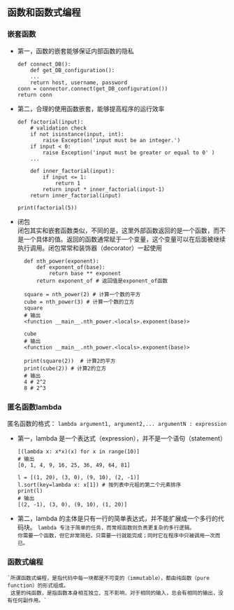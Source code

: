 ## 函数和函数式编程

### 嵌套函数
  - 第一，函数的嵌套能够保证内部函数的隐私
    ```
    def connect_DB():
        def get_DB_configuration():
        ...
        return host, username, password
    conn = connector.connect(get_DB_configuration())
    return conn
    ```
  - 第二，合理的使用函数嵌套，能够提高程序的运行效率
    ```
    def factorial(input):
        # validation check
        if not isinstance(input, int):
            raise Exception('input must be an integer.')
        if input < 0:
            raise Exception('input must be greater or equal to 0' )
        ...

        def inner_factorial(input):
            if input <= 1:
                return 1
            return input * inner_factorial(input-1)
        return inner_factorial(input)
    
    print(factorial(5))
    ```


  
- 闭包  
  闭包其实和嵌套函数类似，不同的是，这里外部函数返回的是一个函数，而不是一个具体的值。返回的函数通常赋于一个变量，这个变量可以在后面被继续执行调用。闭包常常和装饰器（decorator）一起使用 
  ```
    def nth_power(exponent):
        def exponent_of(base):
            return base ** exponent
        return exponent_of # 返回值是exponent_of函数

    square = nth_power(2) # 计算一个数的平方
    cube = nth_power(3) # 计算一个数的立方 
    square
    # 输出
    <function __main__.nth_power.<locals>.exponent(base)>

    cube
    # 输出
    <function __main__.nth_power.<locals>.exponent(base)>

    print(square(2))  # 计算2的平方
    print(cube(2)) # 计算2的立方
    # 输出
    4 # 2^2
    8 # 2^3
    ```

### 匿名函数lambda
匿名函数的格式： `lambda argument1, argument2,... argumentN : expression`
- 第一，lambda 是一个表达式（expression），并不是一个语句（statement）    
    ```
    [(lambda x: x*x)(x) for x in range(10)]
    # 输出
    [0, 1, 4, 9, 16, 25, 36, 49, 64, 81]
    ```
    ```
    l = [(1, 20), (3, 0), (9, 10), (2, -1)]
    l.sort(key=lambda x: x[1]) # 按列表中元祖的第二个元素排序
    print(l)
    # 输出
    [(2, -1), (3, 0), (9, 10), (1, 20)]
    ```
- 第二，lambda 的主体是只有一行的简单表达式，并不能扩展成一个多行的代码块。 
    `lambda 专注于简单的任务，而常规函数则负责更复杂的多行逻辑。`  
    `你需要一个函数，但它非常简短，只需要一行就能完成；同时它在程序中只被调用一次而已。`

### 函数式编程
    `所谓函数式编程，是指代码中每一块都是不可变的（immutable），都由纯函数（pure function）的形式组成。
     这里的纯函数，是指函数本身相互独立、互不影响，对于相同的输入，总会有相同的输出，没有任何副作用。`